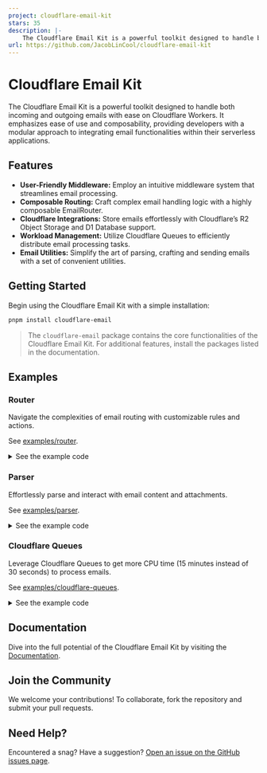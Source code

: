 ```yaml
---
project: cloudflare-email-kit
stars: 35
description: |-
    The Cloudflare Email Kit is a powerful toolkit designed to handle both incoming and outgoing emails with ease on Cloudflare Workers, providing developers with a modular approach to integrating email functionalities within serverless applications.
url: https://github.com/JacobLinCool/cloudflare-email-kit
---
```


# Cloudflare Email Kit

The Cloudflare Email Kit is a powerful toolkit designed to handle both incoming and outgoing emails with ease on Cloudflare Workers. It emphasizes ease of use and composability, providing developers with a modular approach to integrating email functionalities within their serverless applications.

## Features

- **User-Friendly Middleware:** Employ an intuitive middleware system that streamlines email processing.
- **Composable Routing:** Craft complex email handling logic with a highly composable EmailRouter.
- **Cloudflare Integrations:** Store emails effortlessly with Cloudflare’s R2 Object Storage and D1 Database support.
- **Workload Management:** Utilize Cloudflare Queues to efficiently distribute email processing tasks.
- **Email Utilities:** Simplify the art of parsing, crafting and sending emails with a set of convenient utilities.

## Getting Started

Begin using the Cloudflare Email Kit with a simple installation:

```sh
pnpm install cloudflare-email
```

> The `cloudflare-email` package contains the core functionalities of the Cloudflare Email Kit. For additional features, install the packages listed in the documentation.

## Examples

### Router

Navigate the complexities of email routing with customizable rules and actions.

See [examples/router](examples/router/).

<details>

<summary>See the example code</summary>

```ts
import { CATCH_ALL, EmailKit, EmailRouter, REJECT_ALL, SizeGuard, respond } from "cloudflare-email";
import { Backup } from "cloudflare-email-backup";

export interface Env {
    R2: R2Bucket;
    D1: D1Database;
    NOTIFICATION_EMAIL: string;
}

export default {
    async email(message: ForwardableEmailMessage, env: Env, ctx: ExecutionContext): Promise<void> {
        const router = new EmailRouter()
            // handle auto-sent emails
            .match(
                (m) => m.isAuto(),
                (m) => m.forward(env.NOTIFICATION_EMAIL),
            )
            // use a sub-router to handle subdomain emails
            .match(
                /@test\.csie\.cool$/,
                new EmailRouter()
                    .match(/^admin@/, async (message) => {
                        const msg = respond(message);
                        msg.addMessage({
                            contentType: "text/plain",
                            data: "Hello, I'm the admin!",
                        });
                        await message.reply(msg);
                    })
                    .match(
                        // function matchers are also supported, even async ones which query databases
                        (m) => m.from.length % 2 === 0,
                        async (message) => {
                            const msg = respond(message);
                            msg.addMessage({
                                contentType: "text/plain",
                                data: `The length of your email address is even!`,
                            });
                            await message.reply(msg);
                        },
                    )
                    .match(CATCH_ALL, async (message) => {
                        const msg = respond(message);
                        msg.addMessage({
                            contentType: "text/plain",
                            data: "The length of your email address is odd!",
                        });
                        await message.reply(msg);
                    }),
            )
            .match(...REJECT_ALL("Your email is rejected! :P"));

        const kit = new EmailKit()
            .use(new SizeGuard(10 * 1024 * 1024))
            .use(
                new Backup({
                    bucket: env.R2,
                    prefix: "backup",
                    database: env.D1,
                    table: "emails",
                }),
            )
            .use(router);

        await kit.process(message);
    },
};
```

</details>

### Parser

Effortlessly parse and interact with email content and attachments.

See [examples/parser](examples/parser/).

<details>

<summary>See the example code</summary>

```ts
import { EmailKit, SizeGuard, respond } from "cloudflare-email";
import { ParsedContext, Parser } from "cloudflare-email-parser";

export interface Env {
    R2: R2Bucket;
}

export default {
    async email(message: ForwardableEmailMessage, env: Env): Promise<void> {
        const kit = new EmailKit()
            .use(new SizeGuard(10 * 1024 * 1024))
            .use(new Parser())
            .use({
                name: "save-attechments",
                async handle(ctx: ParsedContext) {
                    for (const attachment of ctx.parsed.attachments) {
                        const { filename, content, mimeType } = attachment;
                        const key = `attachments/${ctx.parsed.messageId}/${filename}`;
                        console.log(`Saving attachment ${filename} to ${key} ...`);
                        await env.R2.put(key, content, {
                            customMetadata: { mime: mimeType },
                        });
                        console.log(`Saved attachment ${filename} to ${key}.`);
                    }

                    const res = respond(ctx.message);
                    res.addMessage({
                        contentType: "text/plain",
                        data: `${ctx.parsed.attachments.length} attachments saved.`,
                    });
                    await ctx.message.reply(res);
                },
            });

        await kit.process(message);
    },
};
```

</details>

### Cloudflare Queues

Leverage Cloudflare Queues to get more CPU time (15 minutes instead of 30 seconds) to process emails.

See [examples/cloudflare-queues](examples/cloudflare-queues/).

<details>

<summary>See the example code</summary>

```ts
import { EmailKit, EmailRouter, SizeGuard, respond } from "cloudflare-email";
import { Backup } from "cloudflare-email-backup";
import { EmailQueue, EmailQueueMessage } from "cloudflare-email-queue";

export interface Env {
    R2: R2Bucket;
    D1: D1Database;
    FIRST: Queue<EmailQueueMessage>;
    SECOND: Queue<EmailQueueMessage>;
}

export default {
    // receive email, perform size check, and enqueue it to the coresponding queue
    async email(message: ForwardableEmailMessage, env: Env): Promise<void> {
        const router = new EmailRouter()
            .match(/@first\.csie\.cool$/, new EmailQueue(env.FIRST))
            .match(/@second\.csie\.cool$/, new EmailQueue(env.SECOND));

        const kit = new EmailKit()
            .use(new SizeGuard(10 * 1024 * 1024))
            .use(
                new Backup({
                    bucket: env.R2,
                    prefix: "backup",
                    database: env.D1,
                    table: "emails",
                }),
            )
            .use(router);

        await kit.process(message);
    },
    // checkout the queued messages and process them
    async queue(batch: MessageBatch<EmailQueueMessage>, env: Env) {
        const backup = new Backup({
            bucket: env.R2,
            prefix: "backup",
            database: env.D1,
            table: "emails",
        });

        // retrieve and re-construct the message
        const retrieve = async (m: EmailQueueMessage) => {
            const raw = await backup.retrieve(m.message_id, m.from, m.to);
            if (!raw) {
                throw new Error("Cannot retrieve message.");
            }
            return EmailQueue.retrieve(m, raw);
        };

        if (batch.queue === "kit-example-first-email-queue") {
            for (const m of batch.messages) {
                const message = await retrieve(m.body);

                await new EmailKit()
                    .use(async (ctx) => {
                        const reply = respond(ctx.message);
                        reply.addMessage({
                            contentType: "text/plain",
                            data: "Greeting from first domain.",
                        });
                        await ctx.message.reply(reply);
                    })
                    .handle({ message });

                m.ack();
            }
        } else if (batch.queue === "kit-example-second-email-queue") {
            for (const m of batch.messages) {
                const message = await retrieve(m.body);

                await new EmailKit()
                    .use(async (ctx) => {
                        const reply = respond(ctx.message);
                        reply.addMessage({
                            contentType: "text/plain",
                            data: "Greeting from second domain.",
                        });

                        await ctx.message.reply(reply);
                    })
                    .handle({ message });

                m.ack();
            }
        }
    },
};
```

</details>

## Documentation

Dive into the full potential of the Cloudflare Email Kit by visiting the [Documentation](https://jacoblincool.github.io/cloudflare-email-kit).

## Join the Community

We welcome your contributions! To collaborate, fork the repository and submit your pull requests.

## Need Help?

Encountered a snag? Have a suggestion? [Open an issue on the GitHub issues page](https://github.com/JacobLinCool/cloudflare-email-kit/issues/new).

